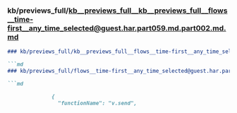 ### kb/previews_full/kb__previews_full__kb__previews_full__flows__time-first__any_time_selected@guest.har.part059.md.part002.md.md

```md
### kb/previews_full/kb__previews_full__flows__time-first__any_time_selected@guest.har.part059.md.part002.md

```md
### kb/previews_full/flows__time-first__any_time_selected@guest.har.part059.md (part 002)

```md

              {
                "functionName": "v.send",
          
```

```

```

```
